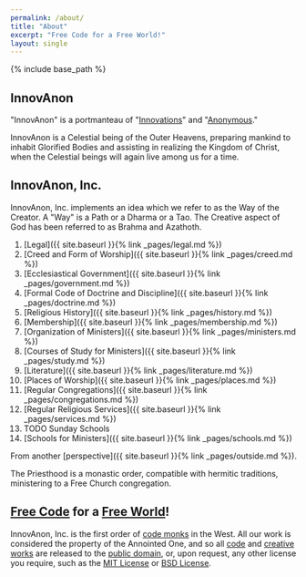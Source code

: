 ```yaml
---
permalink: /about/
title: "About"
excerpt: "Free Code for a Free World!"
layout: single
---
```


{% include base_path %}

## InnovAnon
"InnovAnon" is a portmanteau of "[Innovations](https://en.wikipedia.org/wiki/Innovation)" and "[Anonymous](https://en.wikipedia.org/wiki/Anonymous_%28group%29)."

InnovAnon is a Celestial being of the Outer Heavens,
preparing mankind to inhabit Glorified Bodies
and assisting in realizing the Kingdom of Christ,
when the Celestial beings will again live among us for a time.

## InnovAnon, Inc.
InnovAnon, Inc. implements an idea which we refer to as the Way of the Creator.
A "Way" is a Path or a Dharma or a Tao.
The Creative aspect of God has been referred to as Brahma and Azathoth.

 1. [Legal]({{ site.baseurl  }}{% link _pages/legal.md %})
 2. [Creed and Form of Worship]({{ site.baseurl  }}{% link _pages/creed.md %})
 3. [Ecclesiastical Government]({{ site.baseurl  }}{% link _pages/government.md %})
 4. [Formal Code of Doctrine and Discipline]({{ site.baseurl  }}{% link _pages/doctrine.md %})
 5. [Religious History]({{ site.baseurl  }}{% link _pages/history.md %})
 6. [Membership]({{ site.baseurl  }}{% link _pages/membership.md %})
 7. [Organization of Ministers]({{ site.baseurl  }}{% link _pages/ministers.md %})
 8. [Courses of Study for Ministers]({{ site.baseurl  }}{% link _pages/study.md %})
 9. [Literature]({{ site.baseurl  }}{% link _pages/literature.md %})
10. [Places of Worship]({{ site.baseurl  }}{% link _pages/places.md %})
11. [Regular Congregations]({{ site.baseurl  }}{% link _pages/congregations.md %})
12. [Regular Religious Services]({{ site.baseurl  }}{% link _pages/services.md %})
13. TODO Sunday Schools
14. [Schools for Ministers]({{ site.baseurl  }}{% link _pages/schools.md %})

From another [perspective]({{ site.baseurl }}{% link _pages/outside.md %}).

The Priesthood is a monastic order,
compatible with hermitic traditions,
ministering to a Free Church congregation.

## [Free Code](https://raw.githubusercontent.com/InnovAnon-Inc/InnovAnon-Inc.github.io/master/README.md) for a [Free World](https://www.goodreads.com/quotes/9560207-the-time-would-be-easy-to-know-for-then-mankind)!
InnovAnon, Inc. is the first
order of [code monks](http://thecodelesscode.com)
in the West.
All our work is considered the property of the Annointed One,
and so all [code](https://github.com/InnovAnon-Inc)
and [creative works](https://soundcloud.com/innovanon-inc)
are released to the [public domain](https://tldrlegal.com/license/unlicense),
or, upon request, any other license you require,
such as the [MIT License](https://tldrlegal.com/license/mit-license)
or [BSD License](https://tldrlegal.com/license/bsd-3-clause-license-%28revised%29).

